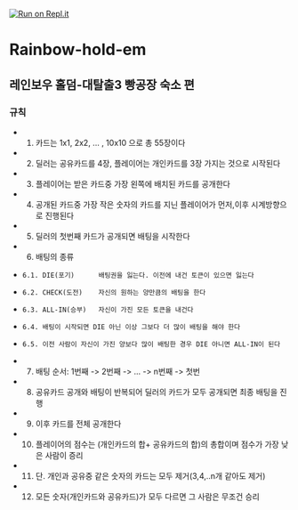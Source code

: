 [![Run on Repl.it](https://repl.it/badge/github/laigasus/Rainbow-holdem)](https://repl.it/github/laigasus/Rainbow-holdem)

# Rainbow-hold-em
## 레인보우 홀덤-대탈출3 빵공장 숙소 편
### 규칙
* 1. 카드는 1x1, 2x2, ... , 10x10 으로 총 55장이다
* 2. 딜러는 공유카드를 4장, 플레이어는 개인카드를 3장 가지는 것으로 시작된다
* 3. 플레이어는 받은 카드중 가장 왼쪽에 배치된 카드를 공개한다
* 4. 공개된 카드중 가장 작은 숫자의 카드를 지닌 플레이어가 먼저,이후 시계방향으로 진행된다
* 5. 딜러의 첫번째 카드가 공개되면 배팅을 시작한다
* 6. 배팅의 종류
*     6.1. DIE(포기)      배팅권을 잃는다. 이전에 내건 토큰이 있으면 잃는다
*     6.2. CHECK(도전)    자신의 원하는 양만큼의 배팅을 한다
*     6.3. ALL-IN(승부)   자신이 가진 모든 토큰을 내건다
*     6.4. 배팅이 시작되면 DIE 아닌 이상 그보다 더 많이 배팅을 해야 한다
*     6.5. 이전 사람이 자신이 가진 양보다 많이 배팅한 경우 DIE 아니면 ALL-IN이 된다
* 7. 배팅 순서: 1번째 -> 2번째 -> ... -> n번째 -> 첫번
* 8. 공유카드 공개와 배팅이 반복되어 딜러의 카드가 모두 공개되면 최종 배팅을 진행
* 9. 이후 카드를 전체 공개한다
* 10. 플레이어의 점수는 (개인카드의 합+ 공유카드의 합)의 총합이며 점수가 가장 낮은 사람이 증리
* 11. 단. 개인과 공유중 같은 숫자의 카드는 모두 제거(3,4,..n개 같아도 제거)
* 12. 모든 숫자(개인카드와 공유카드)가 모두 다르면 그 사람은 무조건 승리 
